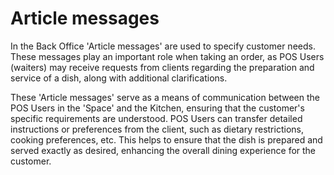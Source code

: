 # Article messages

In the Back Office 'Article messages' are used to specify customer needs. These messages play an important role when taking an order, as POS Users (waiters) may receive requests from clients regarding the preparation and service of a dish, along with additional clarifications.

These 'Article messages' serve as a means of communication between the POS Users in the 'Space' and the Kitchen, ensuring that the customer's specific requirements are understood. POS Users can transfer detailed instructions or preferences from the client, such as dietary restrictions, cooking preferences, etc. This helps to ensure that the dish is prepared and served exactly as desired, enhancing the overall dining experience for the customer.
